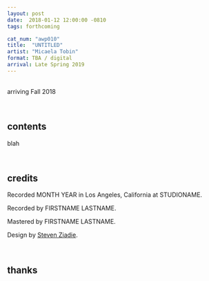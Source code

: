 ```yaml
---
layout: post
date:  2018-01-12 12:00:00 -0810
tags: forthcoming

cat_num: "awp010"
title:  "UNTITLED"
artist: "Micaela Tobin"
format: TBA / digital
arrival: Late Spring 2019
---
```


<br/>arriving Fall 2018

<br/>

## contents

blah

<br/>

## credits

Recorded MONTH YEAR in Los Angeles, California at STUDIONAME.

Recorded by FIRSTNAME LASTNAME.

Mastered by FIRSTNAME LASTNAME.

Design by [Steven Ziadie](http://s-ziadie.com/).

<br/>

## thanks
